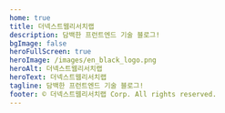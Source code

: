 ```yaml
---
home: true
title: 더넥스트웹리서치랩
description: 담백한 프런트엔드 기술 블로그!
bgImage: false
heroFullScreen: true
heroImage: /images/en_black_logo.png
heroAlt: 더넥스트웹리서치랩
heroText: 더넥스트웹리서치랩
tagline: 담백한 프런트엔드 기술 블로그!
footer: © 더넥스트웹리서치랩 Corp. All rights reserved.
---
```

